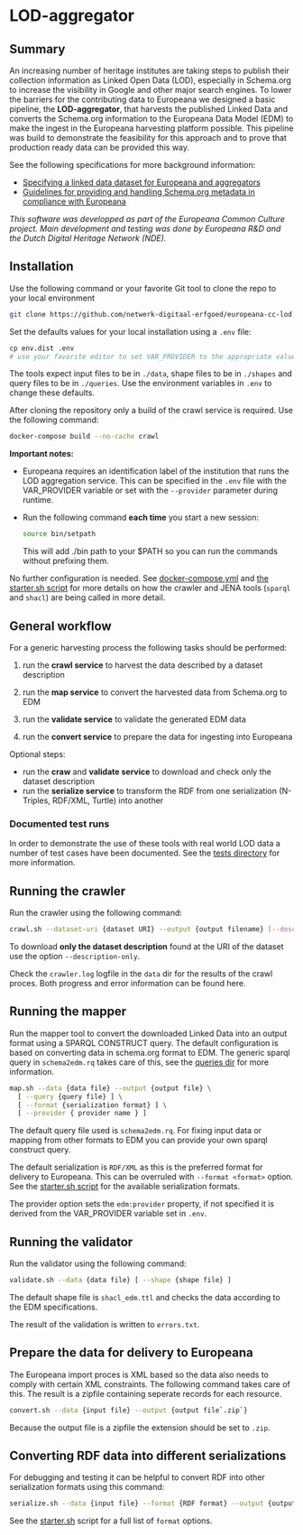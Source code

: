 # LOD-aggregator

## Summary

An increasing number of heritage institutes are taking steps to publish their collection information as Linked Open Data (LOD), especially in Schema.org to increase the visibility in Google and other major search engines. To lower the barriers for the contributing data to Europeana we designed a basic pipeline, the **LOD-aggregator**, that harvests the published Linked Data and converts the Schema.org information to the Europeana Data Model (EDM) to make the ingest in the Europeana harvesting platform possible. This pipeline was build to demonstrate the feasibility for this approach and to prove that production ready data can be provided this way.

See the following specifications for more background information:

* [Specifying a linked data dataset for Europeana and aggregators](https://zenodo.org/record/3817314)
* [Guidelines for providing and handling Schema.org metadata in compliance with Europeana](https://zenodo.org/record/3817236)
  
_This software was developped as part of the Europeana Common Culture project. Main development and testing was done by Europeana R&D and the Dutch Digital Heritage Network (NDE)._

## Installation

Use the following command or your favorite Git tool to clone the repo to your local environment

```bash
git clone https://github.com/netwerk-digitaal-erfgoed/europeana-cc-lod.git
```

Set the defaults values for your local installation using a `.env` file:

```bash
cp env.dist .env
# use your favorite editor to set VAR_PROVIDER to the appropriate value in `.env`
```

The tools expect input files to be in `./data`, shape files to be in `./shapes` and query files to be in `./queries`. Use the environment variables in `.env` to change these defaults.

After cloning the repository only a build of the crawl service is required. Use the following command:

```bash
docker-compose build --no-cache crawl
```

**Important notes:**

* Europeana requires an identification label of the institution that runs the LOD aggregation service. This can be specified in the `.env` file with the VAR_PROVIDER variable or set with the `--provider` parameter during runtime.

* Run the following command **each time** you start a new session:

  ```bash
  source bin/setpath
  ```

  This will add ./bin path to your $PATH so you can run the commands without prefixing them.

No further configuration is needed. See [docker-compose.yml](./docker-compose.yml) and [the starter.sh script](./scripts/starter) for more details on how the crawler and JENA tools (`sparql` and `shacl`) are being called in more detail.

## General workflow

For a generic harvesting process the following tasks should be performed:

1. run the **crawl service** to harvest the data described by a dataset description

2. run the **map service** to convert the harvested data from Schema.org to EDM

3. run the **validate service** to validate the generated EDM data

4. run the **convert service** to prepare the data for ingesting into Europeana

Optional steps:

- run the **craw** and **validate service** to download and check only the dataset description
- run the **serialize service** to transform the RDF from one serialization (N-Triples, RDF/XML, Turtle) into another


### Documented test runs

In order to demonstrate the use of these tools with real world LOD data a number of test cases have been documented. See the [tests directory](./tests) for more information.

## Running the crawler

Run the crawler using the following command:

```bash
crawl.sh --dataset-uri {dataset URI} --output {output filename} [--description_only]
```

To download **only the dataset description** found at the URI of the dataset use the option `--description-only`.

Check the `crawler.log` logfile in the `data` dir for the results of the crawl proces. Both progress and error information can be found here.

## Running the mapper

Run the mapper tool to convert the downloaded Linked Data into an output format using a SPARQL CONSTRUCT query. The default configuration is based on converting data in schema.org format to EDM. The generic sparql query in `schema2edm.rq` takes care of this, see the [queries dir](./queries) for more information.

```bash
map.sh --data {data file} --output {output file} \
  [ --query {query file} ] \
  [ --format {serialization format} ] \
  [ --provider { provider name } ]
```

The default query file used is `schema2edm.rq`. For fixing input data or mapping from other formats to EDM you can provide your own sparql construct query.

The default serialization is `RDF/XML` as this is the preferred format for delivery to Europeana. This can be overruled with `--format <format>` option. See the [starter.sh script](./scripts/starter.sh) for the available serialization formats.

The provider option sets the `edm:provider` property, if not specified it is derived from the VAR_PROVIDER variable set in `.env`.

## Running the validator

Run the validator using the following command:

```bash
validate.sh --data {data file} [ --shape {shape file} ]
```

The default shape file is `shacl_edm.ttl` and checks the data according to the EDM specifications. 

The result of the validation is written to `errors.txt`. 

## Prepare the data for delivery to Europeana 

The Europeana import proces is XML based so the data also needs to comply with certain XML constraints. The following command takes care of this. The result is a zipfile containing seperate records for each resource.

```bash
convert.sh --data {input file} --output {output file`.zip`}
```

Because the output file is a zipfile the extension should be set to `.zip`.

## Converting RDF data into different serializations

For debugging and testing it can be helpful to convert RDF into other serialization formats using this command:

```bash
serialize.sh --data {input file} --format {RDF format} --output {output file}
```

See the [starter.sh](./scripts/starter.sh) script for a full list of `format` options.